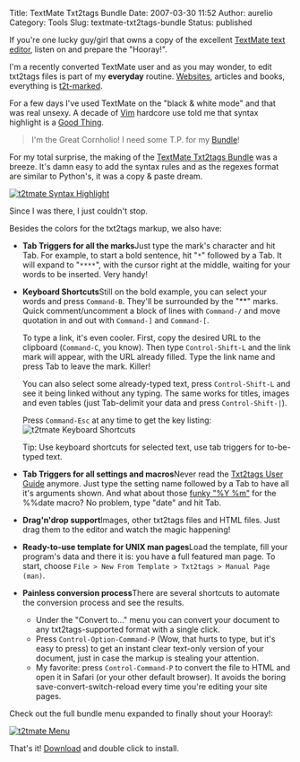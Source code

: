 Title: TextMate Txt2tags Bundle
Date: 2007-03-30 11:52
Author: aurelio
Category: Tools
Slug: textmate-txt2tags-bundle
Status: published

If you're one lucky guy/girl that owns a copy of the excellent [TextMate
text editor](http://macromates.com/), listen on and prepare the
"Hooray!".

I'm a recently converted TextMate user and as you may wonder, to edit
txt2tags files is part of my **everyday** routine.
[Websites](http://aurelio.net/en/), articles and books, everything is
[t2t-marked](http://txt2tags.org/markup.html).

For a few days I've used TextMate on the "black & white mode" and that
was real unsexy. A decade of [Vim](http://www.vim.org) hardcore use told
me that syntax highlight is a [Good
Thing](http://en.wikipedia.org/wiki/Good_Thing).

> I'm the Great Cornholio! I need some T.P. for my
> [Bundle](http://macromates.com/wiki/Main/Bundles)!

For my total surprise, the making of the [TextMate Txt2tags
Bundle](https://github.com/textmate/txt2tags.tmbundle) was a breeze.
It's damn easy to add the syntax rules and as the regexes format are
similar to Python's, it was a copy & paste dream.

[![t2tmate
Syntax Highlight](https://txt2tags.files.wordpress.com/2007/03/t2tmate-syntax-highlight.thumbnail.png)](http://txt2tags.files.wordpress.com/2007/03/t2tmate-syntax-highlight.png "t2tmate Syntax Highlight")

Since I was there, I just couldn't stop.

Besides the colors for the txt2tags markup, we also have:

-   **Tab Triggers for all the marks**Just type the mark's character and
    hit Tab. For example, to start a bold sentence, hit "`*`" followed
    by a Tab. It will expand to "`****`", with the cursor right at the
    middle, waiting for your words to be inserted. Very handy!
-   **Keyboard Shortcuts**Still on the bold example, you can select your
    words and press `Command-B`. They'll be surrounded by the "\*\*"
    marks. Quick comment/uncomment a block of lines with `Command-/` and
    move quotation in and out with `Command-]` and `Command-[`.

    To type a link, it's even cooler. First, copy the desired URL to the
    clipboard (`Command-C`, you know). Then type `Control-Shift-L` and
    the link mark will appear, with the URL already filled. Type the
    link name and press Tab to leave the mark. Killer!

    You can also select some already-typed text, press `Control-Shift-L`
    and see it being linked without any typing. The same works for
    titles, images and even tables (just Tab-delimit your data and press
    `Control-Shift-|`).

    Press `Command-Esc` at any time to get the key listing:  
    ![t2tmate
    Keyboard Shortcuts](http://txt2tags.files.wordpress.com/2007/03/t2tmate-keys.png)

    <p>
    Tip: Use keyboard shortcuts for selected text, use tab triggers for
    to-be-typed text.

-   **Tab Triggers for all settings and macros**Never read the [Txt2tags
    User Guide](http://txt2tags.org/userguide/) anymore.
    Just type the setting name followed by a Tab to have all it's
    arguments shown. And what about those [funky "%Y
    %m"](http://txt2tags.org/userguide/date.html#7_1) for
    the %%date macro? No problem, type "date" and hit Tab.
-   **Drag'n'drop support**Images, other txt2tags files and HTML files.
    Just drag them to the editor and watch the magic happening!
-   **Ready-to-use template for UNIX man pages**Load the template, fill
    your program's data and there it is: you have a full featured man
    page. To start, choose
    `File > New From Template > Txt2tags > Manual Page (man)`.
-   **Painless conversion process**There are several shortcuts to
    automate the conversion process and see the results.
    -   Under the "Convert to..." menu you can convert your document to
        any txt2tags-supported format with a single click.
    -   Press `Control-Option-Command-P` (Wow, that hurts to type, but
        it's easy to press) to get an instant clear text-only version of
        your document, just in case the markup is stealing your
        attention.
    -   My favorite: press `Control-Command-P` to convert the file to
        HTML and open it in Safari (or your other default browser). It
        avoids the boring save-convert-switch-reload every time you're
        editing your site pages.

Check out the full bundle menu expanded to finally shout your Hooray!:

[![t2tmate Menu](http://txt2tags.files.wordpress.com/2007/03/t2tmate-menu.png)](http://txt2tags.files.wordpress.com/2007/03/t2tmate-menu.png "t2tmate Menu")

That's it! [Download](https://github.com/textmate/txt2tags.tmbundle) and
double click to install.

